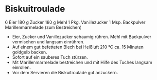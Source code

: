 # Biskuitroulade

 6 Eier
180 g Zucker
180 g Mehl
1 Pkg. Vanillezucker
1 Msp. Backpulver
Marillenmarmelade (zum Bestreichen)

* Eier, Zucker und Vanillezucker schaumig rühren. Mehl mit Backpulver
  vermischen und langsam einrühren.
* Auf einem gut befetteten Blech bei Heißluft 210 °C ca. 15 Minuten
  goldgelb backen.
* Sofort auf ein sauberes Tuch stürzen.
* Mit Marillenmarmelade bestreichen und mit Hilfe des Tuches langsam einrollen.
* Vor dem Servieren die Biskuitroulade gut anzuckern.
